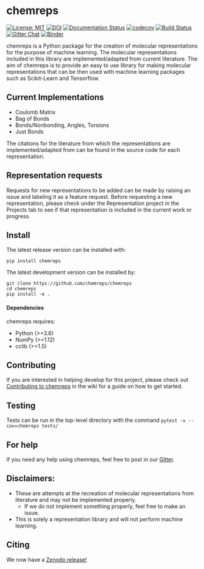 # chemreps
[![License: MIT](https://img.shields.io/badge/License-MIT-yellow.svg)](https://opensource.org/licenses/MIT)
[![DOI](https://zenodo.org/badge/145903112.svg)](https://zenodo.org/badge/latestdoi/145903112)
[![Documentation Status](https://readthedocs.org/projects/chemreps/badge/?version=latest)](https://chemreps.readthedocs.io/en/latest/?badge=latest)
[![codecov](https://codecov.io/gh/chemreps/chemreps/branch/master/graph/badge.svg)](https://codecov.io/gh/chemreps/chemreps)
[![Build Status](https://travis-ci.com/chemreps/chemreps.svg?branch=master)](https://travis-ci.com/chemreps/chemreps)
[![Gitter Chat](https://img.shields.io/gitter/room/chemreps/community.svg)](https://gitter.im/chemreps/community)
[![Binder](https://mybinder.org/badge_logo.svg)](https://mybinder.org/v2/gh/chemreps/chemreps/master?filepath=examples%2F)

chemreps is a Python package for the creation of molecular representations for the purpose of machine learning. The molecular representations included in this library are implemented/adapted from current literature. The aim of chemreps is to provide an easy to use library for making molecular representations that can be then used with machine learning packages such as Scikit-Learn and Tensorflow.

## Current Implementations
- Coulomb Matrix
- Bag of Bonds
- Bonds/Nonbonding, Angles, Torsions
- Just Bonds

The citations for the literature from which the representations are implemented/adapted from can be found in the source code for each representation.

## Representation requests
Requests for new representations to be added can be made by raising an issue and labeling it as a feature request. Before requesting a new representation, please check under the Representation project in the Projects tab to see if that representation is included in the current work or progress.

## Install
The latest release version can be installed with:
```
pip install chemreps
```

The latest development version can be installed by:
```
git clone https://github.com/chemreps/chemreps
cd chemreps
pip install -e .
```

#### Dependencies
chemreps requires:
- Python (>=3.6)
- NumPy (>=1.12)
- cclib (>=1.5)

## Contributing
If you are interested in helping develop for this project, please check out [Contributing to chemreps](https://github.com/chemreps/chemreps/wiki/Contributing-to-chemreps) in the wiki for a guide on how to get started.

## Testing
Tests can be run in the top-level directory with the command `pytest -v --cov=chemreps tests/`

## For help
If you need any help using chemreps, feel free to post in our [Gitter](https://gitter.im/chemreps/community).

## Disclaimers:
- These are attempts at the recreation of molecular representations from literature and may not be implemented properly.
    - If we do not implement something properly, feel free to make an issue.
- This is solely a representation library and will not perform machine learning.

## Citing
We now have a [Zenodo release!](https://doi.org/10.5281/zenodo.3333856)
